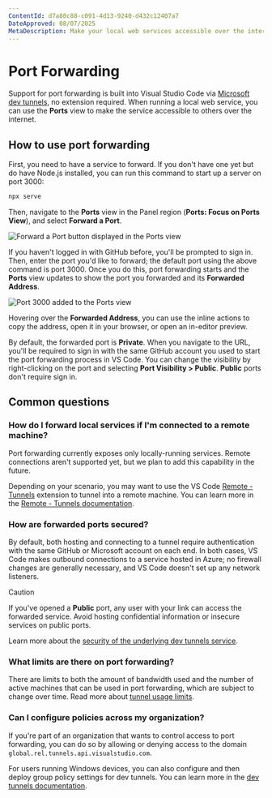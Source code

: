 ```yaml
---
ContentId: d7a80c88-c091-4d13-9240-d432c12407a7
DateApproved: 08/07/2025
MetaDescription: Make your local web services accessible over the internet with Visual Studio Code
---
```

# Port Forwarding

Support for port forwarding is built into Visual Studio Code via [Microsoft dev tunnels](https://learn.microsoft.com/azure/developer/dev-tunnels/overview), no extension required. When running a local web service, you can use the **Ports** view to make the service accessible to others over the internet.

## How to use port forwarding

First, you need to have a service to forward. If you don't have one yet but do have Node.js installed, you can run this command to start up a server on port 3000:

```bash
npx serve
```

Then, navigate to the **Ports** view in the Panel region (**Ports: Focus on Ports View**), and select **Forward a Port**.

![Forward a Port button displayed in the Ports view](images/port-forwarding/ports-view.png)

If you haven't logged in with GitHub before, you'll be prompted to sign in. Then, enter the port you'd like to forward; the default port using the above command is port 3000. Once you do this, port forwarding starts and the **Ports** view updates to show the port you forwarded and its **Forwarded Address**.

![Port 3000 added to the Ports view](images/port-forwarding/forwarded-port.png)

Hovering over the **Forwarded Address**, you can use the inline actions to copy the address, open it in your browser, or open an in-editor preview.

By default, the forwarded port is **Private**. When you navigate to the URL, you'll be required to sign in with the same GitHub account you used to start the port forwarding process in VS Code. You can change the visibility by right-clicking on the port and selecting **Port Visibility > Public**. **Public** ports don't require sign in.

## Common questions

### How do I forward local services if I'm connected to a remote machine?

Port forwarding currently exposes only locally-running services. Remote connections aren't supported yet, but we plan to add this capability in the future.

Depending on your scenario, you may want to use the VS Code [Remote - Tunnels](https://marketplace.visualstudio.com/items?itemName=ms-vscode.remote-server) extension to tunnel into a remote machine. You can learn more in the [Remote - Tunnels documentation](/docs/remote/tunnels.md).

### How are forwarded ports secured?

By default, both hosting and connecting to a tunnel require authentication with the same GitHub or Microsoft account on each end. In both cases, VS Code makes outbound connections to a service hosted in Azure; no firewall changes are generally necessary, and VS Code doesn't set up any network listeners.

> [!CAUTION]
> If you've opened a **Public** port, any user with your link can access the forwarded service. Avoid hosting confidential information or insecure services on public ports.

Learn more about the [security of the underlying dev tunnels service](https://learn.microsoft.com/azure/developer/dev-tunnels/security).

### What limits are there on port forwarding?

There are limits to both the amount of bandwidth used and the number of active machines that can be used in port forwarding, which are subject to change over time. Read more about [tunnel usage limits](https://aka.ms/vscode-dev-tunnel-limit).

### Can I configure policies across my organization?

If you're part of an organization that wants to control access to port forwarding, you can do so by allowing or denying access to the domain `global.rel.tunnels.api.visualstudio.com`.

For users running Windows devices, you can also configure and then deploy group policy settings for dev tunnels. You can learn more in the [dev tunnels documentation](https://learn.microsoft.com/azure/developer/dev-tunnels/policies).
